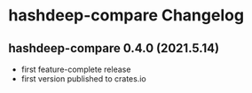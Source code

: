 # hashdeep-compare Changelog

## hashdeep-compare 0.4.0 (2021.5.14)

* first feature-complete release
* first version published to crates.io